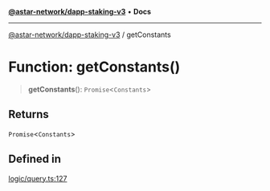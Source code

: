 [**@astar-network/dapp-staking-v3**](../README.md) • **Docs**

***

[@astar-network/dapp-staking-v3](../globals.md) / getConstants

# Function: getConstants()

> **getConstants**(): `Promise`\<`Constants`\>

## Returns

`Promise`\<`Constants`\>

## Defined in

[logic/query.ts:127](https://github.com/AstarNetwork/dapp-staking/blob/0eeb0e659e92439d12d988aa8e04d80fa51d55f9/packages/astar-dapp-staking-v3/src/logic/query.ts#L127)
